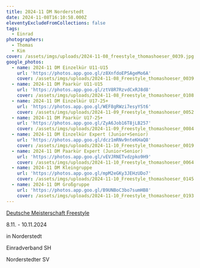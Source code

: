 ```yaml
---
title: 2024-11 DM Norderstedt
date: 2024-11-08T16:10:58.000Z
eleventyExcludeFromCollections: false
tags:
  - Einrad
photographers:
  - Thomas
  - Kim
cover: /assets/imgs/uploads/2024-11-08_freestyle_thomashoeser_0039.jpg
google_photos:
  - name: 2024-11 DM Einzelkür U11-U15
    url: 'https://photos.app.goo.gl/z8XnfdoEPSAgeMo6A'
    cover: /assets/imgs/uploads/2024-11-08_Freestyle_thomashoeser_0039.jpg
  - name: 2024-11 DM Paarkür U11-U15
    url: 'https://photos.app.goo.gl/ztV8R7RzvdCxRJ8d8'
    cover: /assets/imgs/uploads/2024-11-08_Freestyle_thomashoeser_0108.jpg
  - name: 2024-11 DM Einzelkür U17-25+
    url: 'https://photos.app.goo.gl/WEF8gRWzi7esyYSt6'
    cover: /assets/imgs/uploads/2024-11-09_Freestyle_thomashoeser_0052.jpg
  - name: 2024-11 DM Paarkür U17-25+
    url: 'https://photos.app.goo.gl/ZyA6Job16T8jLB257'
    cover: /assets/imgs/uploads/2024-11-09_Freestyle_thomashoeser_0084.jpg
  - name: 2024-11 DM Einzelkür Expert (Junior+Senior)
    url: 'https://photos.app.goo.gl/dcz1mRNv9nteKHaQ8'
    cover: /assets/imgs/uploads/2024-11-10_Freestyle_thomashoeser_0019.jpg
  - name: 2024-11 DM Paarkür Expert (Junior+Senior)
    url: 'https://photos.app.goo.gl/vEVJRNETvdzpko9H9'
    cover: /assets/imgs/uploads/2024-11-10_Freestyle_thomashoeser_0064.jpg
  - name: 2024-11 DM Kleingruppe
    url: 'https://photos.app.goo.gl/mpM2eGKy3JEHzUDo7'
    cover: /assets/imgs/uploads/2024-11-10_Freestyle_thomashoeser_0145.jpg
  - name: 2024-11 DM Großgruppe
    url: 'https://photos.app.goo.gl/B9UNBoC3bo7sumHB8'
    cover: /assets/imgs/uploads/2024-11-10_Freestyle_thomashoeser_0193.jpg
---
```

[Deutsche Meisterschaft Freestyle](https://www.einradverband.de/event/deutsche-meisterschaft-freestyle-3/)

8.11. - 10.11.2024

in Norderstedt

Einradverband SH

Norderstedter SV
